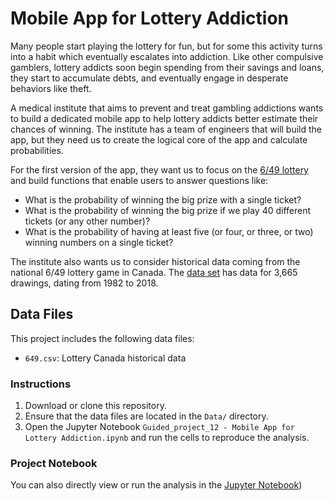 # Mobile App for Lottery Addiction

Many people start playing the lottery for fun, but for some this activity turns into a habit which eventually escalates into addiction. Like other compulsive gamblers, lottery addicts soon begin spending from their savings and loans, they start to accumulate debts, and eventually engage in desperate behaviors like theft.

A medical institute that aims to prevent and treat gambling addictions wants to build a dedicated mobile app to help lottery addicts better estimate their chances of winning. The institute has a team of engineers that will build the app, but they need us to create the logical core of the app and calculate probabilities.

For the first version of the app, they want us to focus on the [6/49 lottery](https://en.wikipedia.org/wiki/Lotto_6/49) and build functions that enable users to answer questions like:

- What is the probability of winning the big prize with a single ticket?
- What is the probability of winning the big prize if we play 40 different tickets (or any other number)?
- What is the probability of having at least five (or four, or three, or two) winning numbers on a single ticket?

The institute also wants us to consider historical data coming from the national 6/49 lottery game in Canada. The [data set](https://www.kaggle.com/datascienceai/lottery-dataset) has data for 3,665 drawings, dating from 1982 to 2018.
## Data Files

This project includes the following data files:

- `649.csv`: Lottery Canada historical data

### Instructions

1. Download or clone this repository.
2. Ensure that the data files are located in the `Data/` directory.
3. Open the Jupyter Notebook `Guided_project_12 - Mobile App for Lottery Addiction.ipynb` and run the cells to reproduce the analysis.

### Project Notebook

You can also directly view or run the analysis in the [Jupyter Notebook](https://github.com/timmueller0/data_projects_misc/blob/main/projects/guided_project12_mobile_app_for_lottery_addiction/Guided_project_12%20-%20Mobile%20App%20for%20Lottery%20Addiction.ipynb))

